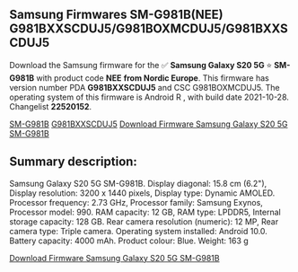 <h2>Samsung Firmwares SM-G981B(NEE) G981BXXSCDUJ5/G981BOXMCDUJ5/G981BXXSCDUJ5</h2>
Download the Samsung firmware for the ✅ <strong>Samsung Galaxy S20 5G </strong> ⭐ <strong>SM-G981B</strong> with product code <strong>NEE</strong> <strong> from Nordic Europe</strong>. This firmware has version number PDA <strong>G981BXXSCDUJ5</strong> and CSC G981BOXMCDUJ5. The operating system of this firmware is Android R , with build date 2021-10-28. Changelist <strong>22520152</strong>.


[SM-G981B](https://samfirm.shop/samsung/model/SM-G981B)
[G981BXXSCDUJ5](https://samfirm.shop/samsung/pda/G981BXXSCDUJ5)
[Download Firmware Samsung Galaxy S20 5G SM-G981B](https://samfirm.shop/samsung/firmware/469872)
<h2>Summary description:</h2>
<p>Samsung Galaxy S20 5G SM-G981B. Display diagonal: 15.8 cm (6.2"), Display resolution: 3200 x 1440 pixels, Display type: Dynamic AMOLED. Processor frequency: 2.73 GHz, Processor family: Samsung Exynos, Processor model: 990. RAM capacity: 12 GB, RAM type: LPDDR5, Internal storage capacity: 128 GB. Rear camera resolution (numeric): 12 MP, Rear camera type: Triple camera. Operating system installed: Android 10.0. Battery capacity: 4000 mAh. Product colour: Blue. Weight: 163 g</p>


[Download Firmware Samsung Galaxy S20 5G SM-G981B](https://samfirm.shop/samsung/firmware/469872)
